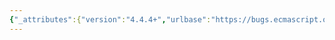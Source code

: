 ```yaml
---
{"_attributes":{"version":"4.4.4+","urlbase":"https://bugs.ecmascript.org/","maintainer":"dherman@mozilla.com"},"bug":{"bug_id":1150,"creation_ts":"2012-12-19 09:12:00 -0800","short_desc":"15.10.7: \"length\" property for RegExp instances","delta_ts":"2014-03-27 13:43:21 -0700","product":"Draft for 6th Edition","component":"technical issue","version":"Rev 12: November 22, 2012 Draft","rep_platform":"All","op_sys":"All","bug_status":"RESOLVED","resolution":"FIXED","priority":"Normal","bug_severity":"enhancement","blocked":2079,"everconfirmed":true,"reporter":{"uid":"andrebargull","name":"André Bargull"},"assigned_to":{"uid":"allen","name":"Allen Wirfs-Brock"},"long_desc":[{"commentid":3042,"comment_count":0,"who":{"uid":"andrebargull","name":"André Bargull"},"bug_when":"2012-12-19 09:12:56 -0800","thetext":"---\nRegExp instances also have a [[Match]] internal  data property and a length property.\n---\n\nRegExp instances do not have a 'length' property. (This is also present in the ES5.1 spec)"},{"commentid":3057,"comment_count":1,"who":{"uid":"andrebargull","name":"André Bargull"},"bug_when":"2012-12-21 02:59:03 -0800","thetext":"Most likely a leftover when RegExp instances were callable..."},{"commentid":3420,"comment_count":2,"who":{"uid":"andrebargull","name":"André Bargull"},"bug_when":"2013-03-11 10:08:38 -0700","thetext":"Fixed in rev15.\n\n(I'm not closing this bug yet, because this is also present in the ES5.1 spec)"},{"commentid":7490,"comment_count":3,"who":{"uid":"allen","name":"Allen Wirfs-Brock"},"bug_when":"2014-03-27 13:43:21 -0700","thetext":"cloned ES5.1 Bug 2599"}]}}
---
```

